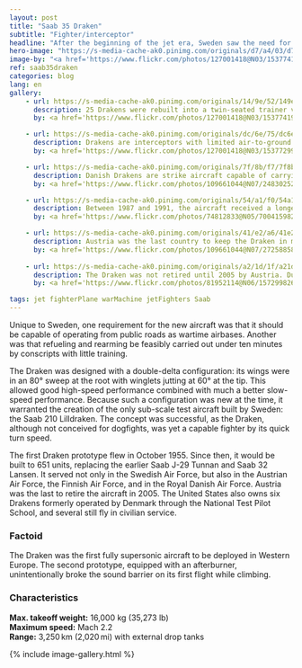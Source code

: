 ```yaml
---
layout: post
title: "Saab 35 Draken"
subtitle: "Fighter/interceptor"
headline: "After the beginning of the jet era, Sweden saw the need for a new interceptor capable of intercepting bombers at high altitudes and of successfully engaging other fighters as well. Thus, the Swedish Defence Material Administration issued a request, and Saab began work on the jet in 1949."
hero-image: "https://s-media-cache-ak0.pinimg.com/originals/d7/a4/03/d7a4034b921b77bc03263aa008fd1ebd.jpg"
image-by: "<a href='https://www.flickr.com/photos/127001418@N03/15377419357/' target='_new'>IMG_3707 Swedish Airforce Historic Flight SK 35C Draken 35810 (SE-DXP)</a> by <a href='https://www.flickr.com/photos/127001418@N03/15563435505/in/photostream/' target='_new' >Jim Calow</a> under <a href='https://creativecommons.org/licenses/by-nd/2.0/' target='_new'>Attribution NoDerivs License</a>"
ref: saab35draken
categories: blog
lang: en
gallery:
    - url: https://s-media-cache-ak0.pinimg.com/originals/14/9e/52/149e52666dc824d01ec4971f81fbe9cb.jpg
      description: 25 Drakens were rebuilt into a twin-seated trainer version which was unarmed. Because the modification was minor, it could easily be converted back to a J 35A standard if necessary.
      by: <a href='https://www.flickr.com/photos/127001418@N03/15377419357/' target='_new'>IMG_3707 Swedish Airforce Historic Flight SK 35C Draken 35810 (SE-DXP)</a> by <a href='https://www.flickr.com/photos/127001418@N03/15563435505/in/photostream/' target='_new' >Jim Calow</a> under <a href='https://creativecommons.org/licenses/by-nd/2.0/' target='_new'>Attribution-NoDerivs 2.0 Generic</a>

    - url: https://s-media-cache-ak0.pinimg.com/originals/dc/6e/75/dc6e75374f5533f9a087bda53aa2e24c.jpg
      description: Drakens are interceptors with limited air-to-ground capability. They carried up to 4 drop tanks, 2 internal cannons, 4 - 6 Sidewinder missiles, and 75mm air-to-air rockets.
      by: <a href='https://www.flickr.com/photos/127001418@N03/15377299708/in/photolist-pqQFt3-6T3Wg8-9N4o3w-jEJs9m-9bfcue-ooQ5SB-aZE93r-qNxjdp-qrbiyJ-qMqaKB-aFcLiX-cpTLeh-iA3Wf-qVPDwA-dwQXSf-qpGLWJ-9N1BoD-qpSbU2-pMcTPj-mCgicK-dq4riv-nNt3jh-cArfDW-qkPEn9-7ncNBv-dsLMwF-aqDwnA-dq4AAC-qokSfh-8tL8SL-8ei2xa-cBcpPu-qVPDyu-7YEsf7-FBRYVh-ceMehu-qpFbE1-rQzMTj-fskju5-FC6mex-4Mywtm-qMkNAY-qkQeRA-qDZXM9-qo9h64-qZWzVa-ceMfP1-mChTNW-6VJrK2-qo9ijB' target='_new'>IMG_3734 Swedish Airforce Historic Flight SK 35C Draken 35810 (SE-DXP)</a> by <a href='https://www.flickr.com/photos/127001418@N03/15563435505/in/photostream/' target='_new' >Jim Calow</a> under <a href='https://creativecommons.org/licenses/by-nd/2.0/' target='_new'>Attribution-NoDerivs 2.0 Generic</a>

    - url: https://s-media-cache-ak0.pinimg.com/originals/7f/8b/f7/7f8bf74745633f8c751826fbe7809eba.jpg
      description: Danish Drakens are strike aircraft capable of carrying AGM-12 Bullpup missiles, electronic countermeasures, and increased internal and external fuel storage. The Danish Drakens are the heaviest to have flown.
      by: <a href='https://www.flickr.com/photos/109661044@N07/24830252361/in/photolist-DQawXk-72zAsG-bcCkbD-72zAeo-bcCjVp-72zzMh-4cyZXj-4cz1r9-72zAoW-mBEDH2-72vA5R-72vzHa-72zzWA-bcCjFR-acC6Dp-4cuZLn-72vzCM-oSWB6-72vzur-dphnKi-g3c6nc-5BzGgp-ohR4kH-oCyPaD-bHbz2H-2Z8Nr3-qCJkdA-quvD1e-oAAMtb-ooxKWP-Gyrn1t-23yfSC-bEW9Ge-pHA24D-bugLns-pVqkMc-32CSHT-eSAhPK-bugLm9-qnFUVT-i1Q7uh-4cv34x-eM7qzi-7Jr8hJ-8o9EgG-a8XAk2-mCgQqK-5uTvJN-dxbmp8-GYECvy' target='_new'>Danish Draken</a> by <a href='https://www.flickr.com/photos/109661044@N07/' target="_new">Rob Shleiffert</a> under <a href='https://creativecommons.org/licenses/by-sa/2.0/' target='_new'>Attribution-ShareAlike 2.0 Generic</a>

    - url: https://s-media-cache-ak0.pinimg.com/originals/54/a1/f0/54a1f0c41c1d1aa5500b5d4be96dacd8.jpg
      description: Between 1987 and 1991, the aircraft received a longer lifespan, modern electronics and cannon, additional two Sidewinder (AIM-9P) pylons under the air intakes, and increased fuel capacity. The final operational J 35J flew for the last time in 1999.
      by: <a href='https://www.flickr.com/photos/74812833@N05/7004159821/in/photolist-bEW9Ge-pHA24D-bugLns-pVqkMc-32CSHT-FQjJbF-eSAhPK-bugLm9-qnFUVT-i1Q7uh-4cv34x-eM7qzi-7Jr8hJ-8o9EgG-a8XAk2-mCgQqK-o71ume-pt11aX-qC3sVC-5uTvJN-jqDTV6-5BzQP8-8a4yoE-on2yb-5BEaco-qrCR6j-caDqR3-dxbmp8-8nfmvc-72vzNv-ALP6i-9vTeq8-qpJFKn-ueJYP-omNb6j-oek3iv-qoskdn-pY1gP4-bC7zup-r2QrEq-8sKjMM-qEPUBb-o4xEbe-nd3qy5-GDGoEt-aFgC7w-mWtNUC-n7sYbr-psLvbw-78stp9' target='_new'>Swedish Air Force J35J Draken</a> by <a href='https://www.flickr.com/photos/74812833@N05/' target='_new' >fsll2</a> under <a href='https://creativecommons.org/licenses/by-nc/2.0/' target='_new'>Attribution-NonCommercial 2.0 Generic</a>

    - url: https://s-media-cache-ak0.pinimg.com/originals/41/e2/a6/41e2a6471af06dfe3cda69984d01f8a0.jpg
      description: Austria was the last country to keep the Draken in military service. This was the last Austrian Air Force fighter plane with internal cannons for its lone air-to-air armament because of the restriction in the Austrian State Treaty of 1955.
      by: <a href='https://www.flickr.com/photos/109661044@N07/27258858476/in/photolist-HwLLWy-5V38dz-3V9h7A-mgu6m9-JnX8wr-4cz3RE-o6mUz1-qC1sJQ-qMHno3-4cz1WQ-GfRe5-dXCpw8-4cz1cJ-72vzSx-72vzrZ-72zAru-72zzDb-72vzQ8-oANTXv-4cyZ71-oAx3Vi-bcCjoD-4cyZJ7-72vzUV-4cv21M-bcCkpM-oANXd8-ojjPzM-72vzLM-DQawXk-9puZM2-72zAsG-bcCkbD-72zAeo-bcCjVp-72zzMh-4cyZXj-4cz1r9-72zAoW-mBEDH2-72vA5R-72vzHa-72zzWA-bcCjFR-acC6Dp-4cuZLn-72vzCM-oSWB6-72vzur-dphnKi' target='_new'>Draken Austria</a> by <a href='https://www.flickr.com/photos/109661044@N07/' target='_new' >Rob Shleiffert</a> under <a href='https://creativecommons.org/licenses/by-sa/2.0/' target='_new'>Attribution-ShareAlike 2.0 Generic</a>
    
    - url: https://s-media-cache-ak0.pinimg.com/originals/a2/1d/1f/a21d1f6668a76018b5f515fd933e2cc8.jpg
      description: The Draken was not retired until 2005 by Austria. Due to cutbacks and high maintenance costs, the Draken was phased out of Swedish service in December 1998, replaced by the Saab 37 Viggen.
      by: <a href='https://www.flickr.com/photos/81952114@N06/15729982629/in/photolist-pY1gP4-bC7zup-r2QrEq-8sKjMM-qEPUBb-o4xEbe-nd3qy5-GDGoEt-aFgC7w-mWtNUC-n7sYbr-psLvbw-78stp9-ec9i1u-eBucoq-rjcniU-GYECvy-ueJpW-GCuXxc-9czhBc-2Z8Nkd-FQ8AP9-orWvaU-cdW4HS-qT1NC7-cnYraf-q8d1pu-ueJYM-72zzAq-Hniq2b-o892xe-jF91TH-qNG9Qn-jEZB4M-qpHCkw-qwjAsM-4ZYvec-pHtj2F-pFc8Yw-nMmFao-jF3GiQ-HsJKwW-onARaQ-o4Jusq-qxsLj9-pRVpXP-uUqAvf-rQyx8s-aFcMYR-dCskmZ' target='_new'>Swedish Air Force Historic Flight - Saab Draken SE-DXP</a> by <a href='https://www.flickr.com/photos/81952114@N06/' target='_new' >SteveH1972</a> under <a href='https://creativecommons.org/licenses/by-nd/2.0/' target='_new'>Attribution-NoDerivs 2.0 Generic</a>

tags: jet fighterPlane warMachine jetFighters Saab
---
```

Unique to Sweden, one requirement for the new aircraft was that it should be capable of operating from public roads as wartime airbases. Another was that refueling and rearming be feasibly carried out under ten minutes by conscripts with little training.

The Draken was designed with a double-delta configuration: its wings were in an 80&deg; sweep at the root with winglets jutting at 60&deg; at the tip. This allowed good high-speed performance combined with much a better slow-speed performance. Because such a configuration was new at the time, it warranted the creation of the only sub-scale test aircraft built by Sweden: the Saab 210 Lilldraken. The concept was successful, as the Draken, although not conceived for dogfights, was yet a capable fighter by its quick turn speed.

The first Draken prototype flew in October 1955. Since then, it would be built to 651 units, replacing the earlier Saab J-29 Tunnan and Saab 32 Lansen. It served not only in the Swedish Air Force, but also in the Austrian Air Force, the Finnish Air Force, and in the Royal Danish Air Force. Austria was the last to retire the aircraft in 2005. The United States also owns six Drakens formerly operated by Denmark through the National Test Pilot School, and several still fly in civilian service.
<h3>Factoid</h3>
The Draken was the first fully supersonic aircraft to be deployed in Western Europe. The second prototype, equipped with an afterburner, unintentionally broke the sound barrier on its first flight while climbing.
<h3>Characteristics</h3>
<strong>Max. takeoff weight:</strong> 16,000 kg (35,273 lb)<br />
<strong>Maximum speed:</strong> Mach 2.2<br />
<strong>Range:</strong> 3,250 km (2,020 mi) with external drop tanks

{% include image-gallery.html %}

